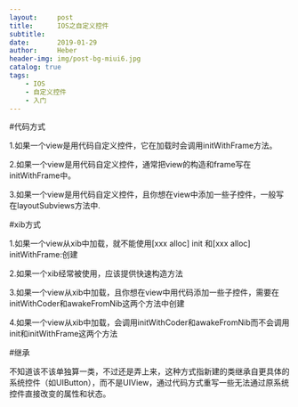 ```yaml
---
layout:     post
title:      IOS之自定义控件
subtitle:   
date:       2019-01-29
author:     Heber
header-img: img/post-bg-miui6.jpg
catalog: true
tags:
    - IOS
    - 自定义控件
    - 入门
---
```



#代码方式

1.如果一个view是用代码自定义控件，它在加载时会调用initWithFrame方法。

2.如果一个view是用代码自定义控件，通常把view的构造和frame写在initWithFrame中。

3.如果一个view是用代码自定义控件，且你想在view中添加一些子控件，一般写在layoutSubviews方法中.


#xib方式

1.如果一个view从xib中加载，就不能使用[xxx alloc] init 和[xxx alloc] initWithFrame:创建

2.如果一个xib经常被使用，应该提供快速构造方法

3.如果一个view从xib中加载，且你想在view中用代码添加一些子控件，需要在initWithCoder和awakeFromNib这两个方法中创建

4.如果一个view从xib中加载，会调用initWithCoder和awakeFromNib而不会调用init和initWithFrame这两个方法

#继承

不知道该不该单独算一类，不过还是弄上来，这种方式指新建的类继承自更具体的系统控件（如UIButton），而不是UIView，通过代码方式重写一些无法通过原系统控件直接改变的属性和状态。